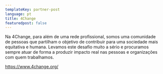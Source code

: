 ```yaml
---
templateKey: partner-post
language: pt
title: 4Change
featuredpost: false
---
```

<!--StartFragment-->

Na 4Change, para além de uma rede profissional, somos uma comunidade de pessoas que partilham o objetivo de contribuir para uma sociedade mais equitativa e humana. Levamos este desafio muito a sério e procuramos sempre atuar de forma a produzir impacto real nas pessoas e organizações com quem trabalhamos.

<!--EndFragment-->



<!-- end -->

https://www.4change.org/
